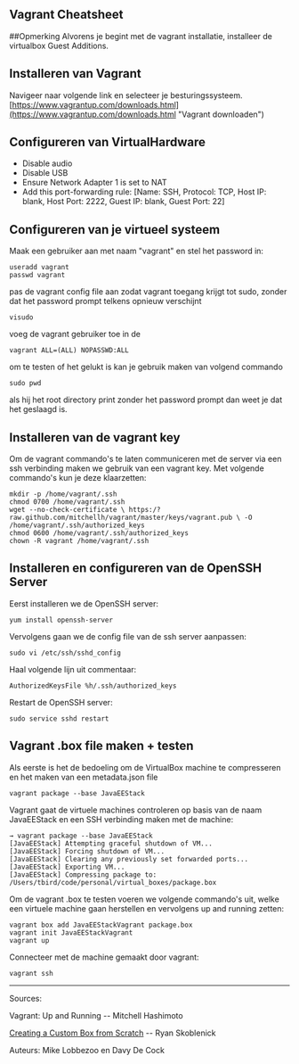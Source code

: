 Vagrant Cheatsheet 
------
##Opmerking
Alvorens je begint met de vagrant installatie, installeer de virtualbox Guest Additions.

Installeren van Vagrant
------
Navigeer naar volgende link en selecteer je besturingssysteem.
[https://www.vagrantup.com/downloads.html](https://www.vagrantup.com/downloads.html "Vagrant downloaden")


Configureren van VirtualHardware
----
* Disable audio
* Disable USB
* Ensure Network Adapter 1 is set to NAT
* Add this port-forwarding rule: [Name: SSH, Protocol: TCP, Host IP: blank, Host Port: 2222, Guest IP: blank, Guest Port: 22]

Configureren van je virtueel systeem
----
Maak een gebruiker aan met naam "vagrant" en stel het password in: 
	
	useradd vagrant
	passwd vagrant 

pas de vagrant config file aan zodat vagrant toegang krijgt tot sudo, zonder dat het password prompt telkens opnieuw verschijnt

	visudo

voeg de vagrant gebruiker toe in de 

	vagrant ALL=(ALL) NOPASSWD:ALL

om te testen of het gelukt is kan je gebruik maken van volgend commando
	
	sudo pwd

als hij het root directory print zonder het password prompt dan weet je dat het geslaagd is.


Installeren van de vagrant key
-----------

Om de vagrant commando's te laten communiceren met de server via een ssh verbinding maken we gebruik van een vagrant key. Met volgende commando's kun je deze klaarzetten:

	mkdir -p /home/vagrant/.ssh
	chmod 0700 /home/vagrant/.ssh
	wget --no-check-certificate \ https:/?raw.github.com/mitchellh/vagrant/master/keys/vagrant.pub \ -O /home/vagrant/.ssh/authorized_keys
	chmod 0600 /home/vagrant/.ssh/authorized_keys
	chown -R vagrant /home/vagrant/.ssh

Installeren en configureren van de OpenSSH Server
-------

Eerst installeren we de OpenSSH server:

	yum install openssh-server

Vervolgens gaan we de config file van de ssh server aanpassen:
	
	sudo vi /etc/ssh/sshd_config

Haal volgende lijn uit commentaar:

	AuthorizedKeysFile %h/.ssh/authorized_keys

Restart de OpenSSH server:

	sudo service sshd restart

Vagrant .box file maken + testen
-----

Als eerste is het de bedoeling om de VirtualBox machine te compresseren en het maken van een metadata.json file

	vagrant package --base JavaEEStack

Vagrant gaat de virtuele machines controleren op basis van de naam JavaEEStack en een SSH verbinding maken met de machine:

	→ vagrant package --base JavaEEStack
	[JavaEEStack] Attempting graceful shutdown of VM...
	[JavaEEStack] Forcing shutdown of VM...
	[JavaEEStack] Clearing any previously set forwarded ports...
	[JavaEEStack] Exporting VM...
	[JavaEEStack] Compressing package to: /Users/tbird/code/personal/virtual_boxes/package.box

Om de vagrant .box te testen voeren we volgende commando's uit, welke een virtuele machine gaan herstellen en vervolgens up and running zetten:
	
	vagrant box add JavaEEStackVagrant package.box
	vagrant init JavaEEStackVagrant
	vagrant up

Connecteer met de machine gemaakt door vagrant:

	vagrant ssh
_______________

Sources: 

Vagrant: Up and Running -- Mitchell Hashimoto

[Creating a Custom Box from Scratch](http://www.skoblenick.com/vagrant/creating-a-custom-box-from-scratch/) -- Ryan Skoblenick

Auteurs: Mike Lobbezoo en Davy De Cock
